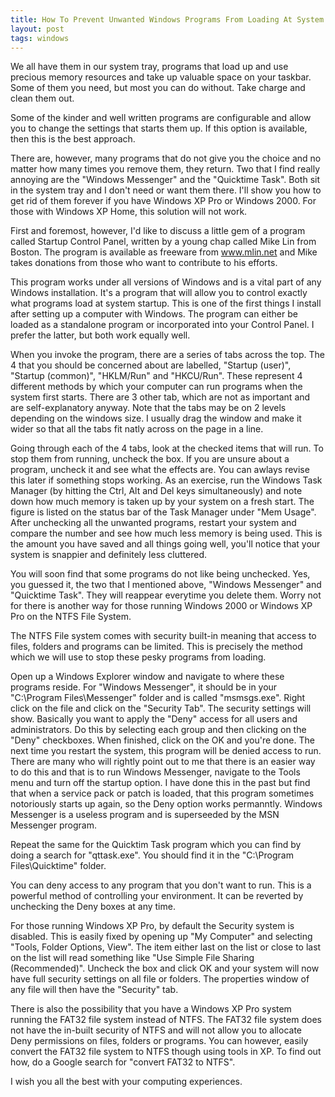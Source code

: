```yaml
---
title: How To Prevent Unwanted Windows Programs From Loading At System Startup
layout: post
tags: windows
---
```


We all have them in our system tray, programs that load up and use precious memory resources and take up valuable space on your taskbar. Some of them you need, but most you can do without. Take charge and clean them out.

Some of the kinder and well written programs are configurable and allow you to change the settings that starts them up. If this option is available, then this is the best approach.

There are, however, many programs that do not give you the choice and no matter how many times you remove them, they return. Two that I find really annoying are the "Windows Messenger" and the "Quicktime Task". Both sit in the system tray and I don't need or want them there. I'll show you how to get rid of them forever if you have Windows XP Pro or Windows 2000. For those with Windows XP Home, this solution will not work.

First and foremost, however, I'd like to discuss a little gem of a program called Startup Control Panel, written by a young chap called Mike Lin from Boston. The program is available as freeware from www.mlin.net and Mike takes donations from those who want to contribute to his efforts.

This program works under all versions of Windows and is a vital part of any Windows installation. It's a program that will allow you to control exactly what programs load at system startup. This is one of the first things I install after setting up a computer with Windows. The program can either be loaded as a standalone program or incorporated into your Control Panel. I prefer the latter, but both work equally well.

When you invoke the program, there are a series of tabs across the top. The 4 that you should be concerned about are labelled, "Startup (user)", "Startup (common)", "HKLM/Run" and "HKCU/Run". These represent 4 different methods by which your computer can run programs when the system first starts. There are 3 other tab, which are not as important and are self-explanatory anyway. Note that the tabs may be on 2 levels depending on the windows size. I usually drag the window and make it wider so that all the tabs fit natly across on the page in a line.

Going through each of the 4 tabs, look at the checked items that will run. To stop them from running, uncheck the box. If you are unsure about a program, uncheck it and see what the effects are. You can awlays revise this later if something stops working. As an exercise, run the Windows Task Manager (by hitting the Ctrl, Alt and Del keys simultaneously) and note down how much memory is taken up by your system on a fresh start. The figure is listed on the status bar of the Task Manager under "Mem Usage". After unchecking all the unwanted programs, restart your system and compare the number and see how much less memory is being used. This is the amount you have saved and all things going well, you'll notice that your system is snappier and definitely less cluttered.

You will soon find that some programs do not like being unchecked. Yes, you guessed it, the two that I mentioned above, "Windows Messenger" and "Quicktime Task". They will reappear everytime you delete them. Worry not for there is another way for those running Windows 2000 or Windows XP Pro on the NTFS File System.

The NTFS File system comes with security built-in meaning that access to files, folders and programs can be limited. This is precisely the method which we will use to stop these pesky programs from loading.

Open up a Windows Explorer window and navigate to where these programs reside. For "Windows Messenger", it should be in your "C:\Program Files\Messenger" folder and is called "msmsgs.exe". Right click on the file and click on the "Security Tab". The security settings will show. Basically you want to apply the "Deny" access for all users and administrators. Do this by selecting each group and then clicking on the "Deny" checkboxes. When finished, click on the OK and you're done. The next time you restart the system, this program will be denied access to run. There are many who will rightly point out to me that there is an easier way to do this and that is to run Windows Messenger, navigate to the Tools menu and turn off the startup option. I have done this in the past but find that when a service pack or patch is loaded, that this program sometimes notoriously starts up again, so the Deny option works permanntly. Windows Messenger is a useless program and is superseeded by the MSN Messenger program.

Repeat the same for the Quicktim Task program which you can find by doing a search for "qttask.exe". You should find it in the "C:\Program Files\Quicktime" folder.

You can deny access to any program that you don't want to run. This is a powerful method of controlling your environment. It can be reverted by unchecking the Deny boxes at any time.

For those running Windows XP Pro, by default the Security system is disabled. This is easily fixed by opening up "My Computer" and selecting "Tools, Folder Options, View". The item either last on the list or close to last on the list will read something like "Use Simple File Sharing (Recommended)". Uncheck the box and click OK and your system will now have full security settings on all file or folders. The properties window of any file will then have the "Security" tab.

There is also the possibility that you have a Windows XP Pro system running the FAT32 file system instead of NTFS. The FAT32 file system does not have the in-built security of NTFS and will not allow you to allocate Deny permissions on files, folders or programs. You can however, easily convert the FAT32 file system to NTFS though using tools in XP. To find out how, do a Google search for "convert FAT32 to NTFS".

I wish you all the best with your computing experiences.

